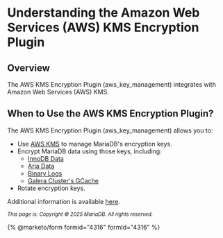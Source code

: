 # Understanding the Amazon Web Services (AWS) KMS Encryption Plugin

## Overview

The AWS KMS Encryption Plugin (aws\_key\_management) integrates with Amazon Web Services (AWS) KMS.

## When to Use the AWS KMS Encryption Plugin?

The AWS KMS Encryption Plugin (aws\_key\_management) allows you to:

* Use [AWS KMS](https://aws.amazon.com/kms/) to manage MariaDB's encryption keys.
* Encrypt MariaDB data using those keys, including:
  * [InnoDB Data](https://app.gitbook.com/s/SsmexDFPv2xG2OTyO5yV/server-usage/storage-engines/innodb)
  * [Aria Data](https://app.gitbook.com/s/SsmexDFPv2xG2OTyO5yV/server-usage/storage-engines/aria)
  * [Binary Logs](https://app.gitbook.com/s/SsmexDFPv2xG2OTyO5yV/server-management/server-monitoring-logs/binary-log)
  * [Galera Cluster's GCache](../encrypting-galera-clusters-gcache.md)
* Rotate encryption keys.

Additional information is available [here](https://app.gitbook.com/s/SsmexDFPv2xG2OTyO5yV/security/securing-mariadb/encryption/data-at-rest-encryption/key-management-and-encryption-plugins/aws-key-management-encryption-plugin).

<sub>_This page is: Copyright © 2025 MariaDB. All rights reserved._</sub>

{% @marketo/form formid="4316" formId="4316" %}
